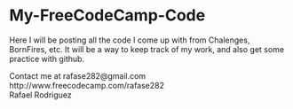 # My-FreeCodeCamp-Code

<p>Here I will be posting all the code I come up with from Chalenges, BornFires, etc.
It will be a way to keep track of my work, and also get some practice with github. </p>

<p>Contact me at rafase282@gmail.com
<br>
http://www.freecodecamp.com/rafase282
<br>
Rafael Rodriguez</p>
